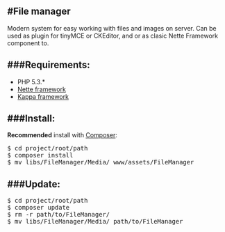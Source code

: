#File manager
-
Modern system for easy working with files and images on server.
Can be used as plugin for tinyMCE or CKEditor, and or as clasic Nette Framework component to.

###Requirements:
-
* PHP 5.3.*
* [Nette framework](http://nette.org)
* [Kappa framework](https://github.com/Budry/Kappa)

###Install:
-
**Recommended** install with [Composer](http://getcomposer.org/):
<pre>
$ cd project/root/path
$ composer install
$ mv libs/FileManager/Media/ www/assets/FileManager
</pre>

###Update:
-
<pre>
$ cd project/root/path
$ composer update
$ rm -r path/to/FileManager/
$ mv libs/FileManager/Media/ path/to/FileManager
</pre>
